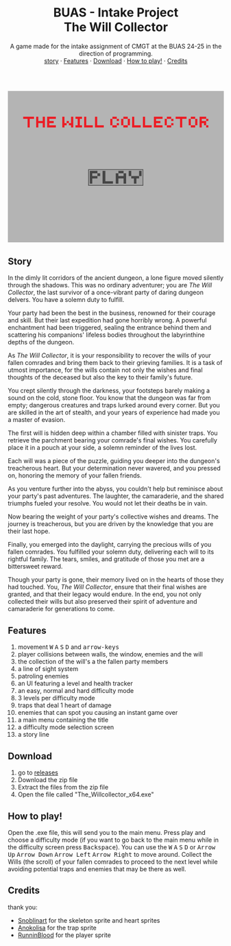 <h1 align="center">
    <div align="center">
        BUAS - Intake Project
    </div>
    <div>
        The Will Collector
    </div>
</h1>
<div align="center">
A game made for the intake assignment of CMGT at the BUAS 24-25 in the direction of programming. 
</div>

<div align="center">
    <a href="#story">story</a>
    ·
    <a href="#Features">Features</a>
    ·
    <a href="#Download">Download</a>
    ·
    <a href="#How to play!">How to play!</a>
    ·
    <a href="#Credits">Credits</a>
</div>

<br><br>

![ Demo video of the game](assets/ReadMe_DemoVid.gif)




## Story
In the dimly lit corridors of the ancient dungeon, a lone figure moved silently through the shadows. This was no ordinary adventurer; you are _The Will Collector_, the last survivor of a once-vibrant party of daring dungeon delvers. You have a solemn duty to fulfill.

Your party had been the best in the business, renowned for their courage and skill. But their last expedition had gone horribly wrong. A powerful enchantment had been triggered, sealing the entrance behind them and scattering his companions' lifeless bodies throughout the labyrinthine depths of the dungeon.

As _The Will Collector_, it is your responsibility to recover the wills of your fallen comrades and bring them back to their grieving families. It is a task of utmost importance, for the wills contain not only the wishes and final thoughts of the deceased but also the key to their family's future.

You crept silently through the darkness, your footsteps barely making a sound on the cold, stone floor. You know that the dungeon was far from empty; dangerous creatures and traps lurked around every corner. But you are skilled in the art of stealth, and your years of experience had made you a master of evasion.

The first will is hidden deep within a chamber filled with sinister traps. You retrieve the parchment bearing your comrade's final wishes. You carefully place it in a pouch at your side, a solemn reminder of the lives lost.

Each will was a piece of the puzzle, guiding you deeper into the dungeon's treacherous heart. But your determination never wavered, and you pressed on, honoring the memory of your fallen friends.

As you venture further into the abyss, you couldn't help but reminisce about your party's past adventures. The laughter, the camaraderie, and the shared triumphs fueled your resolve. You would not let their deaths be in vain.

Now bearing the weight of your party's collective wishes and dreams. The journey is treacherous, but you are driven by the knowledge that you are their last hope.

Finally, you emerged into the daylight, carrying the precious wills of you fallen comrades. You fulfilled your solemn duty, delivering each will to its rightful family. The tears, smiles, and gratitude of those you met are a bittersweet reward.

Though your party is gone, their memory lived on in the hearts of those they had touched. You, _The Will Collector_, ensure that their final wishes are granted, and that their legacy would endure. In the end, you not only collected their wills but also preserved their spirit of adventure and camaraderie for generations to come.

## Features
1. movement <kbd>W</kbd> <kbd>A</kbd> <kbd>S</kbd> <kbd>D</kbd>  and <kbd>arrow-keys</kbd>
2. player collisions between walls, the window, enemies and the will
3. the collection of the will's a the fallen party members
4. a line of sight system
5. patroling enemies
6. an UI featuring a level and health tracker
7. an easy, normal and hard difficulty mode
8. 3 levels per difficulty mode
9. traps that deal 1 heart of damage
10. enemies that can spot you causing an instant game over
11. a main menu containing the title
12. a difficulty mode selection screen
13. a story line


## Download
1. go to [releases][4]
2. Download the zip file
3. Extract the files from the zip file
4. Open the file called "The_Willcollector_x64.exe"

## How to play!
Open the .exe file, this will send you to the main menu. Press play and choose a difficulty mode (if you want to go back to the main menu while in the difficulty screen press <kbd>Backspace</kbd>). You can use the <kbd>W</kbd> <kbd>A</kbd> <kbd>S</kbd> <kbd>D</kbd> or <kbd>Arrow Up</kbd> <kbd>Arrow Down</kbd> <kbd>Arrow Left</kbd> <kbd>Arrow Right</kbd> to move around.
Collect the Wills (the scroll) of your fallen comrades to proceed to the next level while avoiding potential traps and enemies that may be there as well.

## Credits
thank you:
* [Snoblinart][1] for the skeleton sprite and heart sprites
* [Anokolisa][2] for the trap sprite
* [RunninBlood][3] for the player sprite

[1]: https://snoblin.itch.io
[2]: https://twitter.com/Anokolisa
[3]: https://twitter.com/RunninBlood
[4]:https://github.com/TygovGorp/CollectGame/releases
